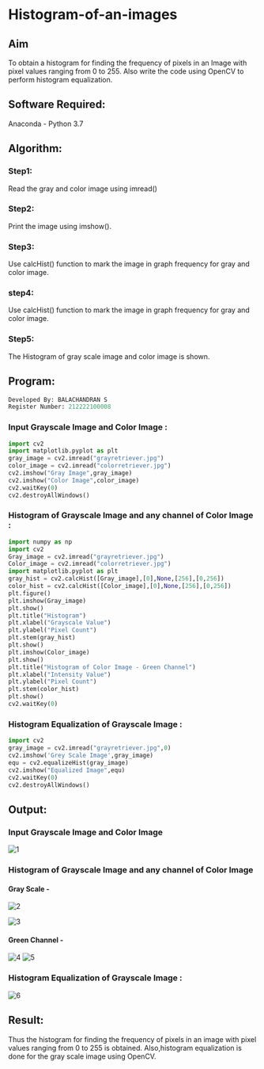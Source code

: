 # Histogram-of-an-images
## Aim
To obtain a histogram for finding the frequency of pixels in an Image with pixel values ranging from 0 to 255. Also write the code using OpenCV to perform histogram equalization.

## Software Required:
Anaconda - Python 3.7

## Algorithm:
### Step1:
Read the gray and color image using imread()

### Step2:
Print the image using imshow().



### Step3:
Use calcHist() function to mark the image in graph frequency for gray and color image.

### step4:
Use calcHist() function to mark the image in graph frequency for gray and color image.

### Step5:
The Histogram of gray scale image and color image is shown.


## Program:

```python
Developed By: BALACHANDRAN S
Register Number: 212222100008
```

### Input Grayscale Image and Color Image : 

```python
import cv2
import matplotlib.pyplot as plt
gray_image = cv2.imread("grayretriever.jpg")
color_image = cv2.imread("colorretriever.jpg")
cv2.imshow("Gray Image",gray_image)
cv2.imshow("Color Image",color_image)
cv2.waitKey(0)
cv2.destroyAllWindows()
```

### Histogram of Grayscale Image and any channel of Color Image :

```python
import numpy as np
import cv2
Gray_image = cv2.imread("grayretriever.jpg")
Color_image = cv2.imread("colorretriever.jpg")
import matplotlib.pyplot as plt
gray_hist = cv2.calcHist([Gray_image],[0],None,[256],[0,256])
color_hist = cv2.calcHist([Color_image],[0],None,[256],[0,256])
plt.figure()
plt.imshow(Gray_image)
plt.show()
plt.title("Histogram")
plt.xlabel("Grayscale Value")
plt.ylabel("Pixel Count")
plt.stem(gray_hist)
plt.show()
plt.imshow(Color_image)
plt.show()
plt.title("Histogram of Color Image - Green Channel")
plt.xlabel("Intensity Value")
plt.ylabel("Pixel Count")
plt.stem(color_hist)
plt.show()
cv2.waitKey(0)
```

### Histogram Equalization of Grayscale Image :
```python
import cv2
gray_image = cv2.imread("grayretriever.jpg",0)
cv2.imshow('Grey Scale Image',gray_image)
equ = cv2.equalizeHist(gray_image)
cv2.imshow("Equalized Image",equ)
cv2.waitKey(0)
cv2.destroyAllWindows()
```

## Output:

### Input Grayscale Image and Color Image
![1](https://github.com/Gokul-008/Histogram-of-an-images/assets/121165996/6ebd5f7b-c1fc-4d24-aa15-aebefc5a8136)


### Histogram of Grayscale Image and any channel of Color Image

#### Gray Scale -
![2](https://github.com/Gokul-008/Histogram-of-an-images/assets/121165996/ebb0d5d4-c87f-4972-8e3a-10337b3bf4cd)

![3](https://github.com/Gokul-008/Histogram-of-an-images/assets/121165996/8e2de08a-8d8b-456c-a572-e107de945c62)

#### Green Channel -

![4](https://github.com/Gokul-008/Histogram-of-an-images/assets/121165996/c4190837-f00c-4305-935a-8a9f22de6ec3)
![5](https://github.com/Gokul-008/Histogram-of-an-images/assets/121165996/6db58237-1094-4ca8-b6d9-ead7aa2e8f2e)




### Histogram Equalization of Grayscale Image :

![6](https://github.com/Gokul-008/Histogram-of-an-images/assets/121165996/d853f50c-0fce-4c98-a76d-50e3e516f456)




## Result: 
Thus the histogram for finding the frequency of pixels in an image with pixel values ranging from 0 to 255 is obtained. Also,histogram equalization is done for the gray scale image using OpenCV.

